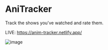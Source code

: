 # AniTracker
Track the shows you've watched and rate them. 

LIVE: https://anim-tracker.netlify.app/


![image](https://user-images.githubusercontent.com/47538097/227611312-9a100fb6-3abf-495d-9535-9173ca24ad5e.png)

